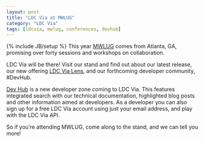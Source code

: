 ```yaml
---
layout: post
title: "LDC Via at MWLUG"
category: "LDC Via"
tags: [ldcvia, mwlug, conferences, devhub]
---
```

{% include JB/setup %}
This year [MWLUG](http://mwlug.com) comes from Atlanta, GA, promising over forty sessions and workshops on collaboration.

LDC Via will be there! Visit our stand and find out about our latest release, our new offering [LDC Via Lens](/2015-06-15-ldc-via-lens/), and our forthcoming developer community, #DevHub.

[Dev Hub](http://ldcvia.com/developers.html) is a new developer zone coming to LDC Via. This features integrated search with our technical documentation, highlighted blog posts and other information aimed at developers. As a developer you can also sign up for a free LDC Via account using just your email address, and play with the LDC Via API.

So if you’re attending MWLUG, come along to the stand, and we can tell you more!

